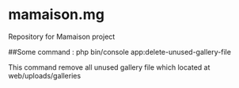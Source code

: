 # mamaison.mg
Repository for Mamaison project

##Some command :
php bin/console app:delete-unused-gallery-file

This command remove all unused gallery file which located at web/uploads/galleries
